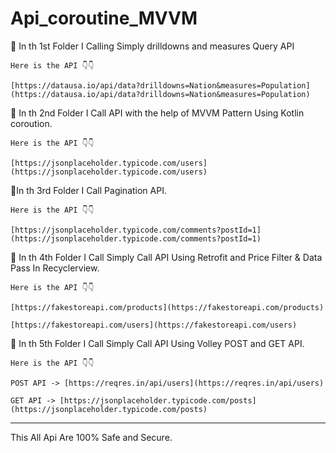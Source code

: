 # Api_coroutine_MVVM


 
 
📌 In th 1st Folder I Calling Simply drilldowns and measures Query API
    

    Here is the API 👇👇

    [https://datausa.io/api/data?drilldowns=Nation&measures=Population](https://datausa.io/api/data?drilldowns=Nation&measures=Population)
 



📌 In th 2nd Folder I Call API with the help of MVVM Pattern Using Kotlin coroution.
    

    Here is the API 👇👇

    [https://jsonplaceholder.typicode.com/users](https://jsonplaceholder.typicode.com/users)
 
 
 
 
📌In th 3rd Folder I Call Pagination API.
    

    Here is the API 👇👇

    [https://jsonplaceholder.typicode.com/comments?postId=1](https://jsonplaceholder.typicode.com/comments?postId=1)
 
 
 
  
📌 In th 4th Folder I Call Simply Call API Using Retrofit and Price Filter & Data Pass In Recyclerview.
   

    Here is the API 👇👇

    [https://fakestoreapi.com/products](https://fakestoreapi.com/products)
    
    [https://fakestoreapi.com/users](https://fakestoreapi.com/users)
    
  
  
  
📌 In th 5th Folder I Call Simply Call API Using Volley POST and GET API.
   
   
    Here is the API 👇👇

    POST API -> [https://reqres.in/api/users](https://reqres.in/api/users)
    
    GET API -> [https://jsonplaceholder.typicode.com/posts](https://jsonplaceholder.typicode.com/posts)
    
  
  
 ----------------------------------------------------------------------------------------------------------------------------------------------------------------------
 
 This All Api Are 100% Safe and Secure.
    
    
 
